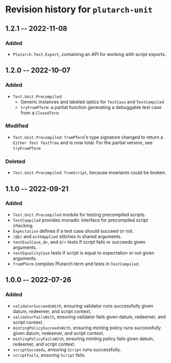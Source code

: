 # Revision history for `plutarch-unit`

## 1.2.1 -- 2022-11-08

### Added

* `Plutarch.Test.Export`, containing an API for working with script exports.

## 1.2.0 -- 2022-10-07

### Added

* `Test.Unit.Precompiled`:
  - Generic instances and labeled optics for `TestCase` and `TestCompiled`
  - `tryFromPTerm`: a partial function generating a debuggable test
    case from a `ClosedTerm`
  
### Modified
* `Test.Unit.Precompiled`: `fromPTerm`'s type signature changed to 
  return a `Either Text TestTree` and is now total. For the partial 
  version, see `tryFromPTerm`
   
### Deleted

* `Test.Unit.Precompiled`: `fromScript`, because invariants could
  be broken. 

## 1.1.0 -- 2022-09-21

### Added

* `Test.Unit.Precompiled` module for testing precompiled scripts.
* `TestCompiled` provides monadic interface for precompiled script checking.
* `Expectation` defines if a test case should succeed or not.
* `(@&)` and `withApplied` stitches in shared arguments.
* `testEvalCase`, `@>`, and `@!>` tests if script fails or succeeds given arguments.
* `testEqualityCase` tests if script is equal to expectation or not given arguments.
* `fromPTerm` compiles Plutarch term and tests in `TestCompiled`.

## 1.0.0 -- 2022-07-26

### Added

* `validatorSucceedsWith`, ensuring validator runs successfully given datum, redeemer, and script context.
* `validatorFailsWith`, ensuring validator fails given datum, redeemer, and script context.
* `mintingPolicySucceedsWith`, ensuring minting policy runs successfully given datum, redeemer, and script context.
* `mintingPolicyFailsWith`, ensuring minting policy fails given datum, redeemer, and script context.
* `scriptSucceeds`, ensuring `Script` runs successfully.
* `scriptFails`, ensuring `Script` fails.
